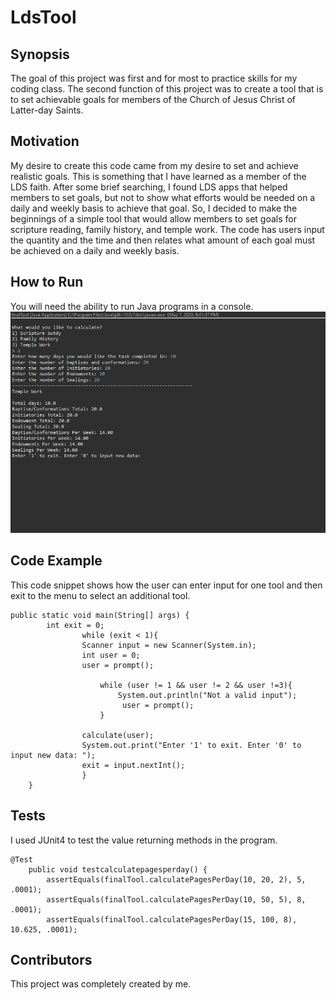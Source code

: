 # LdsTool

## Synopsis
The goal of this project was first and for most to practice skills for my coding class. The second function of this project was to create a tool that is to set achievable goals for members of the Church of Jesus Christ of Latter-day Saints.

## Motivation
My desire to create this code came from my desire to set and achieve realistic goals. This is something that I have learned as a member of the LDS faith. After some brief searching, I found LDS apps that helped members to set goals, but not to show what efforts would be needed on a daily and weekly basis to achieve that goal. So, I decided to make the beginnings of a simple tool that would allow members to set goals for scripture reading, family history, and temple work. The code has users input the quantity and the time and then relates what amount of each goal must be achieved on a daily and weekly basis.

## How to Run
You will need the ability to run Java programs in a console.
![](LdsTool%20pic.png)

## Code Example
This code snippet shows how the user can enter input for one tool and then exit to the menu to select an additional tool.

```
public static void main(String[] args) {
		int exit = 0;
				while (exit < 1){
				Scanner input = new Scanner(System.in);
				int user = 0;
				user = prompt();
				
					while (user != 1 && user != 2 && user !=3){
						System.out.println("Not a valid input");
						 user = prompt();
					}
					
				calculate(user);
				System.out.print("Enter '1' to exit. Enter '0' to input new data: ");
				exit = input.nextInt();
				}
	}
```

## Tests
I used JUnit4 to test the value returning methods in the program.
```
@Test
	public void testcalculatepagesperday() {
		assertEquals(finalTool.calculatePagesPerDay(10, 20, 2), 5, .0001);
		assertEquals(finalTool.calculatePagesPerDay(10, 50, 5), 8, .0001);
		assertEquals(finalTool.calculatePagesPerDay(15, 100, 8), 10.625, .0001);
```

## Contributors
This project was completely created by me.
